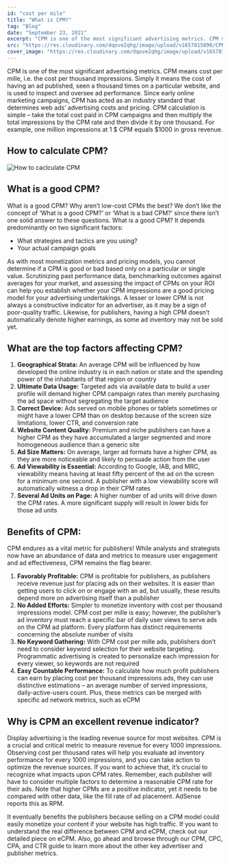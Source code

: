 ```yaml
---
id: "cost per mile"
title: "What is CPM?"
tag: "Blog"
date: "September 23, 2021"
excerpt: "CPM is one of the most significant advertising metrics. CPM means cost per mille, i.e. the cost per thousand impressions. Simply it means the cost..."
src: "https://res.cloudinary.com/dqove2qhg/image/upload/v1657015890/CPM%20Calculators/eCPM_lmjy9s.jpg"
cover_image: "https://res.cloudinary.com/dqove2qhg/image/upload/v1657015890/CPM%20Calculators/eCPM_lmjy9s.jpg"
---
```


CPM is one of the most significant advertising metrics. CPM means cost per mille, i.e. the cost per thousand impressions. Simply it means the cost of having an ad published, seen a thousand times on a particular website, and is used to inspect and oversee ad performance. Since early online marketing campaigns, CPM has acted as an industry standard that determines web ads’ advertising costs and pricing. CPM calculation is simple – take the total cost paid in CPM campaigns and then multiply the total impressions by the CPM rate and then divide it by one thousand. For example, one million impressions at 1 $ CPM equals $1000 in gross revenue.

## How to calculate CPM?

![How to caclculate CPM ](https://res.cloudinary.com/dqove2qhg/image/upload/v1657088398/CPM%20Calculators/cpm-formula_mjlbfp.jpg)

## What is a good CPM?

What is a good CPM? Why aren’t low-cost CPMs the best? We don’t like the concept of ‘What is a good CPM?’ or ‘What is a bad CPM?’ since there isn’t one solid answer to these questions. What is a good CPM? It depends predominantly on two significant factors:

- What strategies and tactics are you using?
- Your actual campaign goals

As with most monetization metrics and pricing models, you cannot determine if a CPM is good or bad based only on a particular or single value. Scrutinizing past performance data, benchmarking outcomes against averages for your market, and assessing the impact of CPMs on your ROI can help you establish whether your CPM impressions are a good pricing model for your advertising undertakings. A lesser or lower CPM is not always a constructive indicator for an advertiser, as it may be a sign of poor-quality traffic. Likewise, for publishers, having a high CPM doesn’t automatically denote higher earnings, as some ad inventory may not be sold yet.

## What are the top factors affecting CPM?

1.  **Geographical Strata:** An average CPM will be influenced by how developed the online industry is in each nation or state and the spending power of the inhabitants of that region or country
2.  **Ultimate Data Usage:** Targeted ads via available data to build a user profile will demand higher CPM campaign rates than merely purchasing the ad space without segregating the target audience
3.  **Correct Device:** Ads served on mobile phones or tablets sometimes or might have a lower CPM than on desktop because of the screen size limitations, lower CTR, and conversion rate
4.  **Website Content Quality:** Premium and niche publishers can have a higher CPM as they have accumulated a larger segmented and more homogeneous audience than a generic site
5.  **Ad Size Matters:** On average, larger ad formats have a higher CPM, as they are more noticeable and likely to persuade action from the user
6.  **Ad Viewability is Essential:** According to Google, IAB, and MRC, viewability means having at least fifty percent of the ad on the screen for a minimum one second. A publisher with a low viewability score will automatically witness a drop in their CPM rates
7.  **Several Ad Units on Page:** A higher number of ad units will drive down the CPM rates. A more significant supply will result in lower bids for those ad units

## Benefits of CPM:

CPM endures as a vital metric for publishers! While analysts and strategists now have an abundance of data and metrics to measure user engagement and ad effectiveness, CPM remains the flag bearer.

1.  **Favorably Profitable:** CPM is profitable for publishers, as publishers receive revenue just for placing ads on their websites. It is easier than getting users to click on or engage with an ad, but usually, these results depend more on advertising itself than a publisher
2.  **No Added Efforts:** Simpler to monetize inventory with cost per thousand impressions model. CPM cost per mille is easy; however, the publisher’s ad inventory must reach a specific bar of daily user views to serve ads on the CPM ad platform. Every platform has distinct requirements concerning the absolute number of visits
3.  **No Keyword Gathering:** With CPM cost per mille ads, publishers don’t need to consider keyword selection for their website targeting. Programmatic advertising is created to personalize each impression for every viewer, so keywords are not required
4.  **Easy Countable Performance:** To calculate how much profit publishers can earn by placing cost per thousand impressions ads, they can use distinctive estimations – an average number of served impressions, daily-active-users count. Plus, these metrics can be merged with specific ad network metrics, such as eCPM

## Why is CPM an excellent revenue indicator?

Display advertising is the leading revenue source for most websites. CPM is a crucial and critical metric to measure revenue for every 1000 impressions. Observing cost per thousand rates will help you evaluate ad inventory performance for every 1000 impressions, and you can take action to optimize the revenue sources. If you want to achieve that, it’s crucial to recognize what impacts upon CPM rates. Remember, each publisher will have to consider multiple factors to determine a reasonable CPM rate for their ads. Note that higher CPMs are a positive indicator, yet it needs to be compared with other data, like the fill rate of ad placement. AdSense reports this as RPM.

It eventually benefits the publishers because selling on a CPM model could easily monetize your content if your website has high traffic. If you want to understand the real difference between CPM and eCPM, check out our detailed piece on eCPM. Also, go ahead and browse through our CPM, CPC, CPA, and CTR guide to learn more about the other key advertiser and publisher metrics.
